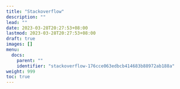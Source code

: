 ```yaml
---
title: "Stackoverflow"
description: ""
lead: ""
date: 2023-03-28T20:27:53+08:00
lastmod: 2023-03-28T20:27:53+08:00
draft: true
images: []
menu:
  docs:
    parent: ""
    identifier: "stackoverflow-176cce063edbcb414683b88972ab188a"
weight: 999
toc: true
---
```

